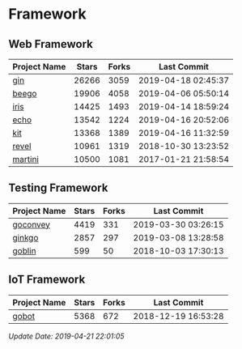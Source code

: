 # Framework

## Web Framework

| Project Name | Stars | Forks | Last Commit |
| ------------ | ----- | ----- | ----------- |
| [gin](https://github.com/gin-gonic/gin) | 26266 | 3059 | 2019-04-18 02:45:37 |
| [beego](https://github.com/astaxie/beego) | 19906 | 4058 | 2019-04-06 05:50:14 |
| [iris](https://github.com/kataras/iris) | 14425 | 1493 | 2019-04-14 18:59:24 |
| [echo](https://github.com/labstack/echo) | 13542 | 1224 | 2019-04-16 20:52:06 |
| [kit](https://github.com/go-kit/kit) | 13368 | 1389 | 2019-04-16 11:32:59 |
| [revel](https://github.com/revel/revel) | 10961 | 1319 | 2018-10-30 13:23:52 |
| [martini](https://github.com/go-martini/martini) | 10500 | 1081 | 2017-01-21 21:58:54 |

## Testing Framework

| Project Name | Stars | Forks | Last Commit |
| ------------ | ----- | ----- | ----------- |
| [goconvey](https://github.com/smartystreets/goconvey) | 4419 | 331 | 2019-03-30 03:26:15 |
| [ginkgo](https://github.com/onsi/ginkgo) | 2857 | 297 | 2019-03-08 13:28:58 |
| [goblin](https://github.com/franela/goblin) | 599 | 50 | 2018-10-03 17:30:13 |

## IoT Framework

| Project Name | Stars | Forks | Last Commit |
| ------------ | ----- | ----- | ----------- |
| [gobot](https://github.com/hybridgroup/gobot) | 5368 | 672 | 2018-12-19 16:53:28 |

*Update Date: 2019-04-21 22:01:05*